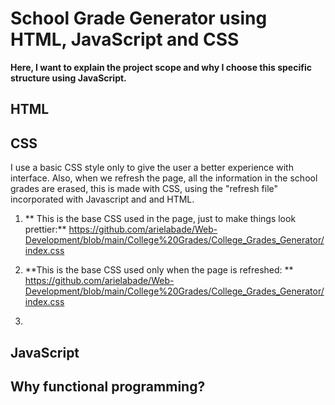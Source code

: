 # School Grade Generator using HTML, JavaScript and CSS 


**Here, I want to explain the project scope and why I choose this specific structure using JavaScript.**

## HTML


## CSS

I use a basic CSS style only to give the user a better experience with interface. Also, when we refresh the page, all the information in the school grades are erased, this is made with CSS, using the "refresh file" incorporated with Javascript and and HTML.

1) ** This is the base CSS used in the page, just to make things look prettier:** https://github.com/arielabade/Web-Development/blob/main/College%20Grades/College_Grades_Generator/index.css

2) **This is the base CSS used only when the page is refreshed: ** https://github.com/arielabade/Web-Development/blob/main/College%20Grades/College_Grades_Generator/index.css
3) 

## JavaScript


## Why functional programming?

